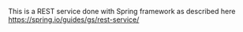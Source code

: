 This is a REST service done with Spring framework as described
here https://spring.io/guides/gs/rest-service/